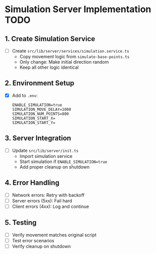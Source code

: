 # Simulation Server Implementation TODO

## 1. Create Simulation Service
- [ ] Create `src/lib/server/services/simulation.service.ts`
  - Copy movement logic from `simulate-base-points.ts`
  - Only change: Make initial direction random
  - Keep all other logic identical

## 2. Environment Setup
- [x] Add to `.env`:
  ```
  ENABLE_SIMULATION=true
  SIMULATION_MOVE_DELAY=1000
  SIMULATION_NUM_POINTS=800
  SIMULATION_START_X=
  SIMULATION_START_Y=
  ```

## 3. Server Integration
- [ ] Update `src/lib/server/init.ts`
  - Import simulation service
  - Start simulation if `ENABLE_SIMULATION=true`
  - Add proper cleanup on shutdown

## 4. Error Handling
- [ ] Network errors: Retry with backoff
- [ ] Server errors (5xx): Fail hard
- [ ] Client errors (4xx): Log and continue

## 5. Testing
- [ ] Verify movement matches original script
- [ ] Test error scenarios
- [ ] Verify cleanup on shutdown
